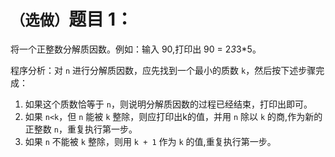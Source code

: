 # <small>（选做）</small>题目 1：

将一个正整数分解质因数。例如：输入 90,打印出 90 = 2*3*3*5。

程序分析：对 `n` 进行分解质因数，应先找到一个最小的质数 `k`，然后按下述步骤完成：

1. 如果这个质数恰等于 `n`，则说明分解质因数的过程已经结束，打印出即可。
2. 如果 `n<k`，但 `n` 能被 `k` 整除，则应打印出k的值，并用 `n` 除以 `k` 的商,作为新的正整数 `n`，重复执行第一步。
3. 如果 `n` 不能被 `k` 整除，则用 `k + 1` 作为 `k` 的值,重复执行第一步。
